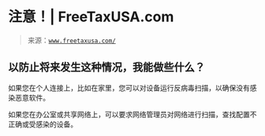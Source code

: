 <!--yml

分类：未分类

日期：2024 年 05 月 27 日 14:39:03

-->

# 注意！| FreeTaxUSA.com

> 来源：[`www.freetaxusa.com/`](https://www.freetaxusa.com/)

## 以防止将来发生这种情况，我能做些什么？

如果您在个人连接上，比如在家里，您可以对设备运行反病毒扫描，以确保没有感染恶意软件。

如果您在办公室或共享网络上，可以要求网络管理员对网络进行扫描，查找配置不正确或受感染的设备。
